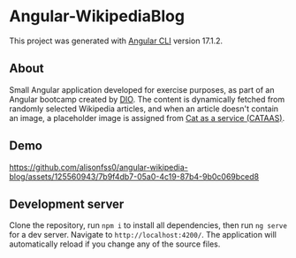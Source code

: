 # Angular-WikipediaBlog

This project was generated with [Angular CLI](https://github.com/angular/angular-cli) version 17.1.2.

## About

Small Angular application developed for exercise purposes, as part of an Angular bootcamp created by [DIO](https://github.com/digitalinnovationone). The content is dynamically fetched from randomly selected Wikipedia articles, and when an article doesn't contain an image, a placeholder image is assigned from [Cat as a service (CATAAS)](https://cataas.com/).

## Demo

https://github.com/alisonfss0/angular-wikipedia-blog/assets/125560943/7b9f4db7-05a0-4c19-87b4-9b0c069bced8

## Development server

Clone the repository, run `npm i` to install all dependencies, then run `ng serve` for a dev server. Navigate to `http://localhost:4200/`. The application will automatically reload if you change any of the source files.
